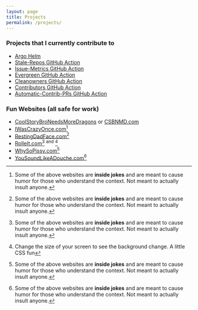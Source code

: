 ```yaml
---
layout: page
title: Projects
permalink: /projects/
---
```


### Projects that I currently contribute to

- [Argo Helm](https://github.com/argoproj/argo-helm)
- [Stale-Repos GitHub Action](https://github.com/github/stale-repos)
- [Issue-Metrics GitHub Action](https://github.com/github/issue-metrics)
- [Evergreen GitHub Action](https://github.com/github/evergreen)
- [Cleanowners GitHub Action](https://github.com/github/cleanowners)
- [Contributors GitHub Action](https://github.com/github/contributors)
- [Automatic-Contrib-PRs GitHub Action](https://github.com/github/automatic-contrib-prs)

### Fun Websites (all safe for work)

- [CoolStoryBroNeedsMoreDragons](https://coolstorybroneedsmoredragons.com) or [CSBNMD.com](https://csbnmd.com)
- [IWasCrazyOnce.com](https://iwascrazyonce.com)[^1]
- [RestingDadFace.com](https://restingdadface.com)[^1]
- [RolleIt.com](https://rolledit.com)[^1] <sup>and</sup> [^2]
- [WhySoPissy.com](https://whysopissy.com)[^1]
- [YouSoundLikeADouche.com](https://yousoundlikeadouche.com)[^1]

[^1]: Some of the above websites are **inside jokes** and are meant to cause humor for those who understand the context. Not meant to actually insult anyone.
[^2]: Change the size of your screen to see the background change.  A little CSS fun
